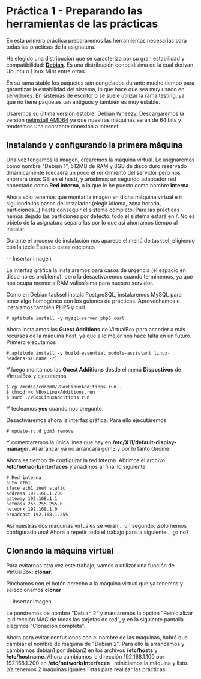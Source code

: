 # Práctica 1 - Preparando las herramientas de las prácticas

En esta primera práctica prepararemos las herramientas necesarias para todas las prácticas
de la asignatura.

He elegido una distribución que se caracteriza por su gran estabilidad y compatibilidad: **[Debian](https://www.debian.org/)**.
Es una distribución conocidísima de la cual derivan Ubuntu o Linux Mint entre otras.

En su rama stable los paquetes son congelados durante mucho tiempo para garantizar la estabilidad
del sistema, lo que hace que sea muy usado en servidores. En sistemas de escritorio se suele
utilizar la rama testing, ya que no tiene paquetes tan antiguos y también es muy estable.

Usaremos su última versión estable, Debian Wheezy. Descargaremos la versión [netinstall AMD64](http://cdimage.debian.org/debian-cd/7.8.0/amd64/iso-cd/debian-7.8.0-amd64-netinst.iso) ya que nuestras máquinas serán de 64 bits y tendremos una constante conexión a internet.

## Instalando y configurando la primera máquina

Una vez tengamos la imagen, crearemos la máquina virtual. Le asignaremos como nombre "Debian 1", 512MB de RAM y 8GB de disco duro reservado dinámicamente (decaerá un poco el rendimiento del servidor pero nos ahorrará unos GB en el host), y añadimos un segundo adaptador red conectado como **Red interna**, a la que le he puesto como nombre **interna**.

Ahora sólo tenemos que montar la imagen en dicha máquina virtual e ir siguiendo los pasos del instalador (elegir idioma, zona horaria, particiones...) hasta conseguir el sistema completo. Para las prácticas hemos dejado las particiones por defecto: todo el sistema estará en /. No es objeto de la asignatura separarlas por lo que así ahorramos tiempo al instalar.

Durante el proceso de instalación nos aparece el menú de tasksel, eligiendo con la tecla Espacio estas opciones

-- Insertar imagen

La interfaz gráfica la instalaremos para casos de urgencia (el espacio en disco no es problema), pero la desactivaremos cuando terminemos, ya que nos ocupa memoria RAM valiosísima para nuestro servidor.

Como en Debian tasksel instala PostgreSQL, instalaremos MySQL para tener algo homogéneo con los guiones de prácticas. Aprovechamos e instalamos también PHP5 y curl.

```
# aptitude install -y mysql-server php5 curl
```

Ahora instalamos las **Guest Additions** de VirtualBox para acceder a más recursos de la máquina host, ya que a lo mejor nos hace falta en un futuro. Primero ejecutamos

```
# aptitude install -y build-essential module-assistant linux-headers-$(uname -r)
```

Y luego montamos las **Guest Additions** desde el menú **Dispostivos** de VirtualBox y ejecutamos

```
$ cp /media/cdrom0/VBoxLinuxAdditions.run .
$ chmod +x VBoxLinuxAdditions.run
$ sudo ./VBoxLinuxAdditions.run
```

Y tecleamos **yes** cuando nos pregunte.

Desactivaremos ahora la interfaz gráfica. Para ello ejecutaremos

```
# update-rc.d gdm3 remove
```

Y comentaremos la única línea que hay en **/etc/X11/default-display-manager**. Al arrancar ya no arrancará gdm3 y por lo tanto Gnome.

Ahora es tiempo de configurar la red interna. Abrimos el archivo **/etc/network/interfaces** y añadimos al final lo siguiente

```
# Red interna
auto eth1
iface eth1 inet static
address 192.168.1.200
gateway 192.168.1.1
netmask 255.255.255.0
network 192.168.1.0
broadcast 192.168.1.255
```

Así nuestras dos máquinas virtuales se verán... un segundo, ¡sólo hemos configurado una! Ahora a repetir todo el trabajo para la siguiente... ¿o no?

## Clonando la máquina virtual

Para evitarnos otra vez este trabajo, vamos a utilizar una función de VirtualBox: **clonar**.

Pinchamos con el botón derecho a la máquina virtual que ya tenemos y seleccionamos **clonar**

-- Insertar imagen

Le pondremos de nombre "Debian 2" y marcaremos la opción "Reinicializar la dirección MAC de todas las tarjetas de red", y en la siguiente pantalla elegimos "Clonación completa".

Ahora para evitar confusiones con el nombre de las máquinas, habrá que cambiar el nombre de máquina de "Debian 2". Para ello la arrancamos y cambiamos debian1 por debian2 en los archivos **/etc/hosts** y **/etc/hostname**. Ahora cambiamos la dirección 192.168.1.100 por 192.168.1.200 en **/etc/network/interfaces** , reiniciamos la máquina y listo. ¡Ya tenemos 2 máquinas iguales listas para realizar las prácticas!
